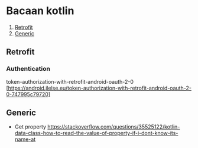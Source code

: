 # Bacaan kotlin

1. [Retrofit](#retrofit)
2. [Generic](#generic)

## Retrofit
### Authentication
token-authorization-with-retrofit-android-oauth-2-0 [https://android.jlelse.eu/token-authorization-with-retrofit-android-oauth-2-0-747995c79720]

## Generic
- Get property
https://stackoverflow.com/questions/35525122/kotlin-data-class-how-to-read-the-value-of-property-if-i-dont-know-its-name-at
